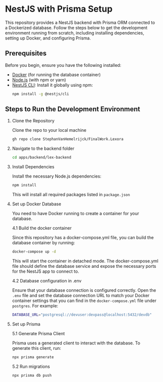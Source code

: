 # NestJS with Prisma Setup

This repository provides a NestJS backend with Prisma ORM connected to a Dockerized database. Follow the steps below to get the development environment running from scratch, including installing dependencies, setting up Docker, and configuring Prisma.

## Prerequisites

Before you begin, ensure you have the following installed:

- [Docker](https://www.docker.com/get-started) (for running the database container)
- [Node.js](https://nodejs.org/) (with npm or yarn)
- [NestJS CLI](https://docs.nestjs.com/): Install it globally using npm:
  ```bash
  npm install -g @nestjs/cli
  ```

## Steps to Run the Development Environment

1. Clone the Repository

   Clone the repo to your local machine

   ```bash
   gh repo clone StephanVanHemelrijck/FinalWork.Lexora
   ```

2. Navigate to the backend folder

   ```bash
   cd apps/backend/lex-backend
   ```

3. Install Dependencies

   Install the necessary Node.js dependencies:

   ```bash
   npm install
   ```

   This will install all required packages listed in `package.json`

4. Set up Docker Database

   You need to have Docker running to create a container for your database.

   4.1 Build the docker container

   Since this repository has a docker-compose.yml file, you can build the database container by running:

   ```bash
   docker-compose up -d
   ```

   This will start the container in detached mode. The docker-compose.yml file should define the database service and expose the necessary ports for the NestJS app to connect to.

   4.2 Database configuration in .env

   Ensure that your database connection is configured correctly. Open the `.env` file and set the database connection URL to match your Docker container settings that you can find in the `docker-compose.yml` file under `postgres`. For example:

   ```bash
   DATABASE_URL="postgresql://devuser:devpass@localhost:5432/devdb"
   ```

5. Set up Prisma

   5.1 Generate Prisma Client

   Prisma uses a generated client to interact with the database. To generate this client, run:

   ```bash
   npx prisma generate
   ```

   5.2 Run migrations

   ```bash
   npx prisma db push
   ```
